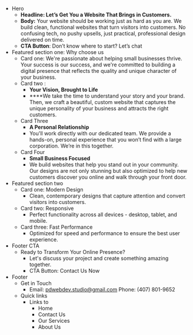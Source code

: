 - Hero
  - **Headline: Let’s Get You a Website That Brings in Customers.**
  - **Body:** Your website should be working just as hard as you are. We build clean, functional websites that turn visitors into customers. No confusing tech, no pushy upsells, just practical, professional design delivered on time.
  - **CTA Button**: Don’t know where to start? Let’s chat
- Featured section one: Why choose us
  - Card one: We're passionate about helping small businesses thrive. Your success is our success, and we're committed to building a digital presence that reflects the quality and unique character of your business.
  - Card two :
    - **Your Vision, Brought to Life**
    - \*\*\*\*We take the time to understand your story and your brand. Then, we craft a beautiful, custom website that captures the unique personality of your business and attracts the right customers.
  - Card Three
    - **A Personal Relationship**
    - You'll work directly with our dedicated team. We provide a hands-on, personal experience that you won’t find with a large corporation. We’re in this together.
  - Card Four
    - **Small Business Focused**
    - We build websites that help you stand out in your community. Our designs are not only stunning but also optimized to help new customers discover you online and walk through your front door.
- Featured section two
  - Card one: Modern Design
    - Clean, contemporary designs that capture attention and convert visitors into customers.
  - Card two: Responsive
    - Perfect functionality across all devices - desktop, tablet, and mobile.
  - Card three: Fast Performance
    - Optimized for speed and performance to ensure the best user experience.
- Footer CTA
  - Ready to Transform Your Online Presence?
    - Let's discuss your project and create something amazing together.
    - CTA Button: Contact Us Now
- Footer
  - Get in Touch
    - Email: [pdwebdev.studio@gmail.com](mailto:pdwebdev.studio@gmail.com)
      Phone: (407) 801-9652
  - Quick links
    - Links to
      - Home
      - Contact Us
      - Our Services
      - About Us
